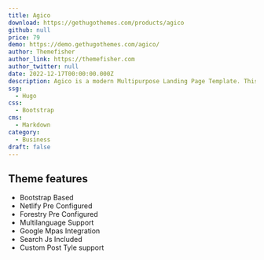 ```yaml
---
title: Agico
download: https://gethugothemes.com/products/agico
github: null
price: 79
demo: https://demo.gethugothemes.com/agico/
author: Themefisher
author_link: https://themefisher.com
author_twitter: null
date: 2022-12-17T00:00:00.000Z
description: Agico is a modern Multipurpose Landing Page Template. This premium Hugo theme is a Bootstrap framework-based landing page with neat and clean coding.
ssg:
  - Hugo
css:
  - Bootstrap
cms:
  - Markdown
category:
  - Business
draft: false
---
```


## Theme features

- Bootstrap Based
- Netlify Pre Configured
- Forestry Pre Configured
- Multilanguage Support
- Google Mpas Integration
- Search Js Included
- Custom Post Tyle support
